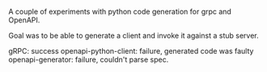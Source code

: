 A couple of experiments with python code generation for grpc and OpenAPI.

Goal was to be able to generate a client and invoke it against a stub server.

gRPC: success
openapi-python-client: failure, generated code was faulty
openapi-generator: failure, couldn't parse spec.